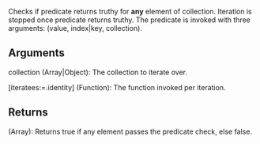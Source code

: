 Checks if predicate returns truthy for **any** element of collection. Iteration is stopped once predicate returns truthy. The predicate is invoked with three arguments: (value, index|key, collection).


## Arguments
collection (Array|Object): The collection to iterate over.

[iteratees:=.identity] (Function): The function invoked per iteration.


## Returns
(Array): Returns true if any element passes the predicate check, else false.
